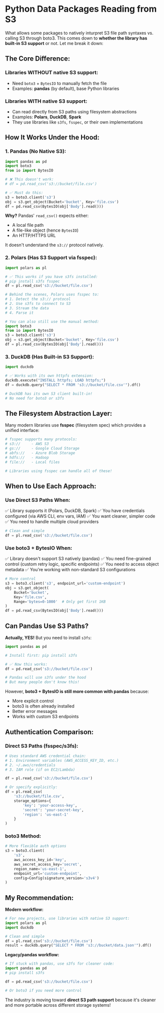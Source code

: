 # Python Data Packages Reading from S3
What allows some packages to natively inturpret S3 file path syntaxes vs. calling S3 through boto3. This comes down to **whether the library has built-in S3 support** or not. Let me break it down:

## The Core Difference:

### **Libraries WITHOUT native S3 support:**
- Need `boto3` + `BytesIO` to manually fetch the file
- Examples: **pandas** (by default), base Python libraries

### **Libraries WITH native S3 support:**
- Can read directly from S3 paths using filesystem abstractions
- Examples: **Polars**, **DuckDB**, **Spark**
- They use libraries like `s3fs`, `fsspec`, or their own implementations

## How It Works Under the Hood:

### **1. Pandas (No Native S3):**
```python
import pandas as pd
import boto3
from io import BytesIO

# ❌ This doesn't work:
# df = pd.read_csv('s3://bucket/file.csv')

# ✅ Must do this:
s3 = boto3.client('s3')
obj = s3.get_object(Bucket='bucket', Key='file.csv')
df = pd.read_csv(BytesIO(obj['Body'].read()))
```

**Why?** Pandas' `read_csv()` expects either:
- A local file path
- A file-like object (hence `BytesIO`)
- An HTTP/HTTPS URL

It doesn't understand the `s3://` protocol natively.

### **2. Polars (Has S3 Support via fsspec):**
```python
import polars as pl

# ✅ This works if you have s3fs installed:
# pip install s3fs fsspec
df = pl.read_csv('s3://bucket/file.csv')

# Behind the scenes, Polars uses fsspec to:
# 1. Detect the s3:// protocol
# 2. Use s3fs to connect to S3
# 3. Stream the data
# 4. Parse it

# You can also still use the manual method:
import boto3
from io import BytesIO
s3 = boto3.client('s3')
obj = s3.get_object(Bucket='bucket', Key='file.csv')
df = pl.read_csv(BytesIO(obj['Body'].read()))
```

### **3. DuckDB (Has Built-in S3 Support):**
```python
import duckdb

# ✅ Works with its own httpfs extension:
duckdb.execute("INSTALL httpfs; LOAD httpfs;")
df = duckdb.query("SELECT * FROM 's3://bucket/file.csv'").df()

# DuckDB has its own S3 client built-in!
# No need for boto3 or s3fs
```

## The Filesystem Abstraction Layer:

Many modern libraries use **fsspec** (filesystem spec) which provides a unified interface:

```python
# fsspec supports many protocols:
# s3://     - AWS S3
# gs://     - Google Cloud Storage
# abfs://   - Azure Blob Storage
# hdfs://   - Hadoop
# file://   - Local files

# Libraries using fsspec can handle all of these!
```

## When to Use Each Approach:

### **Use Direct S3 Paths When:**
✅ Library supports it (Polars, DuckDB, Spark)
✅ You have credentials configured (via AWS CLI, env vars, IAM)
✅ You want cleaner, simpler code
✅ You need to handle multiple cloud providers

```python
# Clean and simple
df = pl.read_csv('s3://bucket/file.csv')
```

### **Use boto3 + BytesIO When:**
✅ Library doesn't support S3 natively (pandas)
✅ You need fine-grained control (custom retry logic, specific endpoints)
✅ You need to access object metadata
✅ You're working with non-standard S3 configurations

```python
# More control
s3 = boto3.client('s3', endpoint_url='custom-endpoint')
obj = s3.get_object(
    Bucket='bucket', 
    Key='file.csv',
    Range='bytes=0-1000'  # Only get first 1KB
)
df = pd.read_csv(BytesIO(obj['Body'].read()))
```

## Can Pandas Use S3 Paths?

**Actually, YES!** But you need to install `s3fs`:

```python
import pandas as pd

# Install first: pip install s3fs

# ✅ Now this works:
df = pd.read_csv('s3://bucket/file.csv')

# Pandas will use s3fs under the hood
# But many people don't know this!
```

However, **boto3 + BytesIO is still more common with pandas** because:
- More explicit control
- boto3 is often already installed
- Better error messages
- Works with custom S3 endpoints

## Authentication Comparison:

### **Direct S3 Paths (fsspec/s3fs):**
```python
# Uses standard AWS credential chain:
# 1. Environment variables (AWS_ACCESS_KEY_ID, etc.)
# 2. ~/.aws/credentials
# 3. IAM role (if on EC2/Lambda)

df = pl.read_csv('s3://bucket/file.csv')

# Or specify explicitly:
df = pl.read_csv(
    's3://bucket/file.csv',
    storage_options={
        'key': 'your-access-key',
        'secret': 'your-secret-key',
        'region': 'us-east-1'
    }
)
```

### **boto3 Method:**
```python
# More flexible auth options
s3 = boto3.client(
    's3',
    aws_access_key_id='key',
    aws_secret_access_key='secret',
    region_name='us-east-1',
    endpoint_url='custom-endpoint',
    config=Config(signature_version='s3v4')
)
```

## My Recommendation:

**Modern workflow:**
```python
# For new projects, use libraries with native S3 support:
import polars as pl
import duckdb

# Clean and simple
df = pl.read_csv('s3://bucket/file.csv')
result = duckdb.query("SELECT * FROM 's3://bucket/data.json'").df()
```

**Legacy/pandas workflow:**
```python
# If stuck with pandas, use s3fs for cleaner code:
import pandas as pd
# pip install s3fs

df = pd.read_csv('s3://bucket/file.csv')

# Or boto3 if you need more control
```

The industry is moving toward **direct S3 path support** because it's cleaner and more portable across different storage systems!
